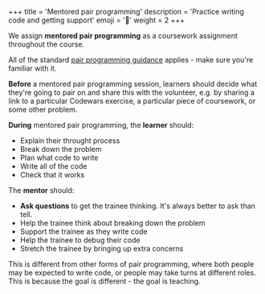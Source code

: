 +++
title = 'Mentored pair programming'
description = 'Practice writing code and getting support'
emoji = '👥'
weight = 2
+++

We assign **mentored pair programming** as a coursework assignment throughout the course.

All of the standard [pair programming guidance](../guidance) applies - make sure you're familiar with it.

**Before** a mentored pair programming session, learners should decide what they're going to pair on and share this with the volunteer, e.g. by sharing a link to a particular Codewars exercise, a particular piece of coursework, or some other problem.

**During** mentored pair programming, the **learner** should:
* Explain their throught process
* Break down the problem
* Plan what code to write
* Write all of the code
* Check that it works

The **mentor** should:
* **Ask questions** to get the trainee thinking. It's always better to ask than tell.
* Help the trainee think about breaking down the problem
* Support the trainee as they write code
* Help the trainee to debug their code
* Stretch the trainee by bringing up extra concerns

This is different from other forms of pair programming, where both people may be expected to write code, or people may take turns at different roles. This is because the goal is different - the goal is teaching.
